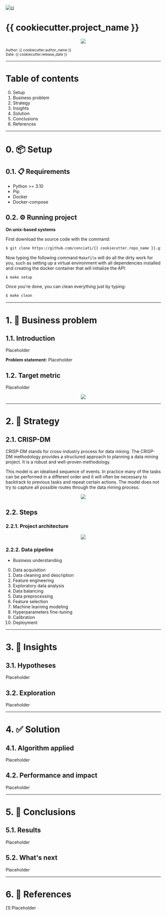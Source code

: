 [![ci](https://github.com/cenciati/vehicle-insurance-cross-sell/actions/workflows/linter.yml/badge.svg)](https://github.com/cenciati/vehicle-insurance-cross-sell/actions/workflows/linter.yml/)

# **{{ cookiecutter.project_name }}**
<p align="center"><img src="reports/imgs/banner.png"></p>
<sub>Author: {{ cookiecutter.author_name }}</sub><br>
<sub>Date: {{ cookiecutter.release_date }}</sub>

---

# **Table of contents**
  0. Setup
  1. Business problem
  2. Strategy
  3. Insights
  4. Solution
  5. Conclusions
  6. References

---

# **0. 📦 Setup**
## 0.1. 📋 Requirements
* Python >= 3.10
* Pip
* Docker
* Docker-compose

## 0.2. ⚙️ Running project
**On unix-based systems**

First download the source code with the command:
```bash
$ git clone https://github.com/cenciati/{{ cookiecutter.repo_name }}.git
```

Now typing the following command `Makefile` will do all the dirty work for you, such as setting up a virtual environment with all dependencies installed and creating the docker container that will initialize the API:
```bash
$ make setup
```

Once you're done, you can clean everything just by typing:
```bash
$ make clean
```

---

# **1. 💼 Business problem**
## 1.1. Introduction
Placeholder

**Problem statement:** Placeholder

## 1.2. Target metric
Placeholder

<p name="" align="center"><img src="reports/figures/"></p>

---

# **2. 📃 Strategy**
## 2.1. CRISP-DM
CRISP-DM stands for cross-industry process for data mining. The CRISP-DM methodology provides a structured approach to planning a data mining project. It is a robust and well-proven methodology.

This model is an idealised sequence of events. In practice many of the tasks can be performed in a different order and it will often be necessary to backtrack to previous tasks and repeat certain actions. The model does not try to capture all possible routes through the data mining process.
<p align="center"><img src="reports/imgs/crisp-methodology.jpg"></p>

## 2.2. Steps
### 2.2.1. Project architecture
<p align="center"><img src="reports/imgs/project-architecture.png"></p>

### 2.2.2. Data pipeline
* Business understanding
0. Data acquisition
1. Data cleaning and description
2. Feature engineering
3. Exploratory data analysis
4. Data balancing
5. Data preprocessing
6. Feature selection
7. Machine learning modeling
8. Hyperparameters fine-tuning
9. Calibration
10. Deployment

---

# **3. 🤯 Insights**
## 3.1. Hypotheses
Placeholder

## 3.2. Exploration
Placeholder

---

# **4. ✅ Solution**
## 4.1. Algorithm applied
Placeholder

## 4.2. Performance and impact
Placeholder

---

# **5. 🏁 Conclusions**
## 5.1. Results
Placeholder

## 5.2. What's next
Placeholder

---

# **6. 📎 References**
[1] Placeholder